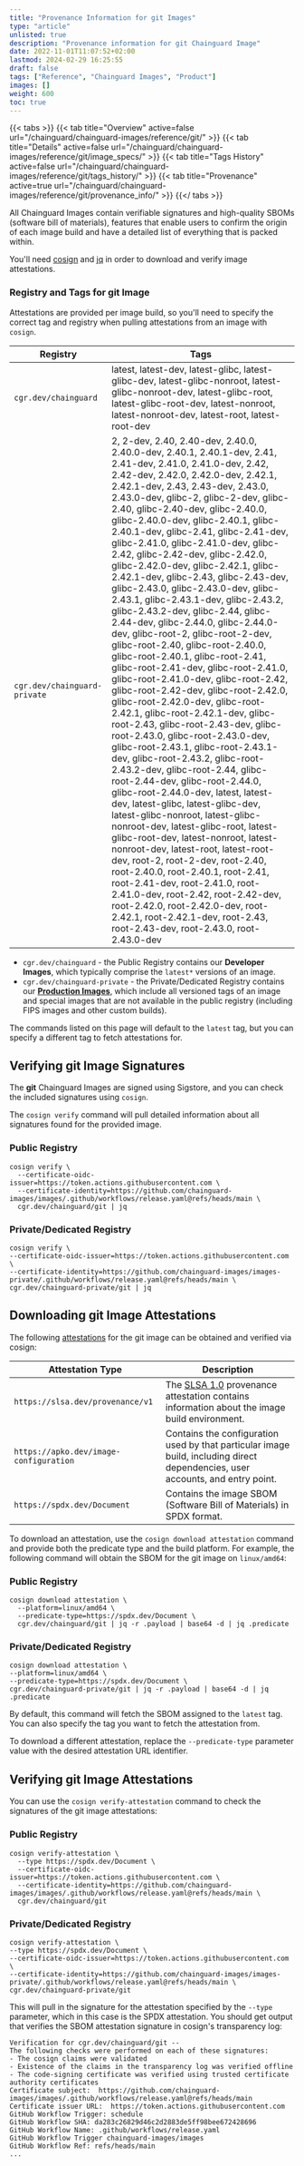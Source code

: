 ```yaml
---
title: "Provenance Information for git Images"
type: "article"
unlisted: true
description: "Provenance information for git Chainguard Image"
date: 2022-11-01T11:07:52+02:00
lastmod: 2024-02-29 16:25:55
draft: false
tags: ["Reference", "Chainguard Images", "Product"]
images: []
weight: 600
toc: true
---
```


{{< tabs >}}
{{< tab title="Overview" active=false url="/chainguard/chainguard-images/reference/git/" >}}
{{< tab title="Details" active=false url="/chainguard/chainguard-images/reference/git/image_specs/" >}}
{{< tab title="Tags History" active=false url="/chainguard/chainguard-images/reference/git/tags_history/" >}}
{{< tab title="Provenance" active=true url="/chainguard/chainguard-images/reference/git/provenance_info/" >}}
{{</ tabs >}}

All Chainguard Images contain verifiable signatures and high-quality SBOMs (software bill of materials), features that enable users to confirm the origin of each image build and have a detailed list of everything that is packed within.

You'll need [cosign](https://docs.sigstore.dev/cosign/overview/) and [jq](https://stedolan.github.io/jq/) in order to download and verify image attestations.

### Registry and Tags for git Image
Attestations are provided per image build, so you'll need to specify the correct tag and registry when pulling attestations from an image with `cosign`.

| Registry                     | Tags                                                                                                                                                                                                                                                                                                                                                                                                                                                                                                                                                                                                                                                                                                                                                                                                                                                                                                                                                                                                                                                                                                                                                                                                                                                                                                                                                                                                                                                                                                                                                                                                                                                                                                   |
|------------------------------|--------------------------------------------------------------------------------------------------------------------------------------------------------------------------------------------------------------------------------------------------------------------------------------------------------------------------------------------------------------------------------------------------------------------------------------------------------------------------------------------------------------------------------------------------------------------------------------------------------------------------------------------------------------------------------------------------------------------------------------------------------------------------------------------------------------------------------------------------------------------------------------------------------------------------------------------------------------------------------------------------------------------------------------------------------------------------------------------------------------------------------------------------------------------------------------------------------------------------------------------------------------------------------------------------------------------------------------------------------------------------------------------------------------------------------------------------------------------------------------------------------------------------------------------------------------------------------------------------------------------------------------------------------------------------------------------------------|
| `cgr.dev/chainguard`         | latest, latest-dev, latest-glibc, latest-glibc-dev, latest-glibc-nonroot, latest-glibc-nonroot-dev, latest-glibc-root, latest-glibc-root-dev, latest-nonroot, latest-nonroot-dev, latest-root, latest-root-dev                                                                                                                                                                                                                                                                                                                                                                                                                                                                                                                                                                                                                                                                                                                                                                                                                                                                                                                                                                                                                                                                                                                                                                                                                                                                                                                                                                                                                                                                                         |
| `cgr.dev/chainguard-private` | 2, 2-dev, 2.40, 2.40-dev, 2.40.0, 2.40.0-dev, 2.40.1, 2.40.1-dev, 2.41, 2.41-dev, 2.41.0, 2.41.0-dev, 2.42, 2.42-dev, 2.42.0, 2.42.0-dev, 2.42.1, 2.42.1-dev, 2.43, 2.43-dev, 2.43.0, 2.43.0-dev, glibc-2, glibc-2-dev, glibc-2.40, glibc-2.40-dev, glibc-2.40.0, glibc-2.40.0-dev, glibc-2.40.1, glibc-2.40.1-dev, glibc-2.41, glibc-2.41-dev, glibc-2.41.0, glibc-2.41.0-dev, glibc-2.42, glibc-2.42-dev, glibc-2.42.0, glibc-2.42.0-dev, glibc-2.42.1, glibc-2.42.1-dev, glibc-2.43, glibc-2.43-dev, glibc-2.43.0, glibc-2.43.0-dev, glibc-2.43.1, glibc-2.43.1-dev, glibc-2.43.2, glibc-2.43.2-dev, glibc-2.44, glibc-2.44-dev, glibc-2.44.0, glibc-2.44.0-dev, glibc-root-2, glibc-root-2-dev, glibc-root-2.40, glibc-root-2.40.0, glibc-root-2.40.1, glibc-root-2.41, glibc-root-2.41-dev, glibc-root-2.41.0, glibc-root-2.41.0-dev, glibc-root-2.42, glibc-root-2.42-dev, glibc-root-2.42.0, glibc-root-2.42.0-dev, glibc-root-2.42.1, glibc-root-2.42.1-dev, glibc-root-2.43, glibc-root-2.43-dev, glibc-root-2.43.0, glibc-root-2.43.0-dev, glibc-root-2.43.1, glibc-root-2.43.1-dev, glibc-root-2.43.2, glibc-root-2.43.2-dev, glibc-root-2.44, glibc-root-2.44-dev, glibc-root-2.44.0, glibc-root-2.44.0-dev, latest, latest-dev, latest-glibc, latest-glibc-dev, latest-glibc-nonroot, latest-glibc-nonroot-dev, latest-glibc-root, latest-glibc-root-dev, latest-nonroot, latest-nonroot-dev, latest-root, latest-root-dev, root-2, root-2-dev, root-2.40, root-2.40.0, root-2.40.1, root-2.41, root-2.41-dev, root-2.41.0, root-2.41.0-dev, root-2.42, root-2.42-dev, root-2.42.0, root-2.42.0-dev, root-2.42.1, root-2.42.1-dev, root-2.43, root-2.43-dev, root-2.43.0, root-2.43.0-dev |


- `cgr.dev/chainguard` - the Public Registry contains our **Developer Images**, which typically comprise the `latest*` versions of an image.
- `cgr.dev/chainguard-private` - the Private/Dedicated Registry contains our **[Production Images](https://www.chainguard.dev/chainguard-images)**, which include all versioned tags of an image and special images that are not available in the public registry (including FIPS images and other custom builds).

The commands listed on this page will default to the `latest` tag, but you can specify a different tag to fetch attestations for.

## Verifying git Image Signatures
The **git** Chainguard Images are signed using Sigstore, and you can check the included signatures using `cosign`.

The `cosign verify` command will pull detailed information about all signatures found for the provided image.

### Public Registry

```shell
cosign verify \
  --certificate-oidc-issuer=https://token.actions.githubusercontent.com \
  --certificate-identity=https://github.com/chainguard-images/images/.github/workflows/release.yaml@refs/heads/main \
  cgr.dev/chainguard/git | jq
```

### Private/Dedicated Registry

```shell
cosign verify \
--certificate-oidc-issuer=https://token.actions.githubusercontent.com \
--certificate-identity=https://github.com/chainguard-images/images-private/.github/workflows/release.yaml@refs/heads/main \
cgr.dev/chainguard-private/git | jq
```

## Downloading git Image Attestations

The following [attestations](https://slsa.dev/attestation-model) for the git image can be obtained and verified via cosign:

| Attestation Type | Description |
|----------------|-------------|
| `https://slsa.dev/provenance/v1` | The [SLSA 1.0](https://slsa.dev/spec/v1.0/provenance) provenance attestation contains information about the image build environment. |
| `https://apko.dev/image-configuration` | Contains the configuration used by that particular image build, including direct dependencies, user accounts, and entry point. |
| `https://spdx.dev/Document` | Contains the image SBOM (Software Bill of Materials) in SPDX format. |


To download an attestation, use the `cosign download attestation` command and provide both the predicate type and the build platform. For example, the following command will obtain the SBOM for the git image on `linux/amd64`:

### Public Registry

```shell
cosign download attestation \
  --platform=linux/amd64 \
  --predicate-type=https://spdx.dev/Document \
  cgr.dev/chainguard/git | jq -r .payload | base64 -d | jq .predicate
```

### Private/Dedicated Registry

```shell
cosign download attestation \
--platform=linux/amd64 \
--predicate-type=https://spdx.dev/Document \
cgr.dev/chainguard-private/git | jq -r .payload | base64 -d | jq .predicate
```

By default, this command will fetch the SBOM assigned to the `latest` tag. You can also specify the tag you want to fetch the attestation from.

To download a different attestation, replace the `--predicate-type` parameter value with the desired attestation URL identifier.

## Verifying git Image Attestations
You can use the `cosign verify-attestation` command to check the signatures of the git image attestations:

### Public Registry

```shell
cosign verify-attestation \
  --type https://spdx.dev/Document \
  --certificate-oidc-issuer=https://token.actions.githubusercontent.com \
  --certificate-identity=https://github.com/chainguard-images/images/.github/workflows/release.yaml@refs/heads/main \
  cgr.dev/chainguard/git
```

### Private/Dedicated Registry

```shell
cosign verify-attestation \
--type https://spdx.dev/Document \
--certificate-oidc-issuer=https://token.actions.githubusercontent.com \
--certificate-identity=https://github.com/chainguard-images/images-private/.github/workflows/release.yaml@refs/heads/main \
cgr.dev/chainguard-private/git
```

This will pull in the signature for the attestation specified by the `--type` parameter, which in this case is the SPDX attestation. You should get output that verifies the SBOM attestation signature in cosign's transparency log:

```
Verification for cgr.dev/chainguard/git --
The following checks were performed on each of these signatures:
- The cosign claims were validated
- Existence of the claims in the transparency log was verified offline
- The code-signing certificate was verified using trusted certificate authority certificates
Certificate subject:  https://github.com/chainguard-images/images/.github/workflows/release.yaml@refs/heads/main
Certificate issuer URL:  https://token.actions.githubusercontent.com
GitHub Workflow Trigger: schedule
GitHub Workflow SHA: da283c26829d46c2d2883de5ff98bee672428696
GitHub Workflow Name: .github/workflows/release.yaml
GitHub Workflow Trigger chainguard-images/images
GitHub Workflow Ref: refs/heads/main
...
```
